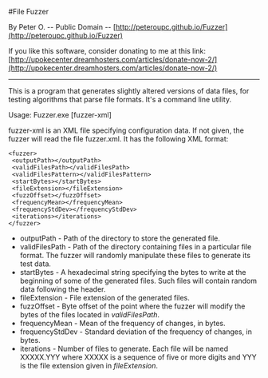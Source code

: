 #File Fuzzer

By Peter O. -- Public Domain -- [http://peteroupc.github.io/Fuzzer](http://peteroupc.github.io/Fuzzer)

If you like this software, consider donating to me at this link: [http://upokecenter.dreamhosters.com/articles/donate-now-2/](http://upokecenter.dreamhosters.com/articles/donate-now-2/)

----

This is a program that generates slightly altered versions
of data files, for testing algorithms that parse file formats.
It's a command line utility.

Usage:
Fuzzer.exe [fuzzer-xml]

fuzzer-xml is an XML file specifying configuration data. If not given, the fuzzer will
read the file fuzzer.xml. It has the following XML format:

    <fuzzer>
     <outputPath></outputPath>
     <validFilesPath></validFilesPath>
     <validFilesPattern></validFilesPattern>
     <startBytes></startBytes>
     <fileExtension></fileExtension>
     <fuzzOffset></fuzzOffset>
     <frequencyMean></frequencyMean>
     <frequencyStdDev></frequencyStdDev>
     <iterations></iterations>
    </fuzzer>

* outputPath - Path of the directory to store the generated file.
* validFilesPath - Path of the directory containing files in a particular file
  format. The fuzzer will randomly manipulate these files to generate its
  test data.
* startBytes - A hexadecimal string specifying the bytes to write at the
  beginning of some of the generated files. Such files will contain random
  data following the header.
* fileExtension - File extension of the generated files.
* fuzzOffset - Byte offset of the point where the fuzzer will modify the
  bytes of the files located in _validFilesPath_.
* frequencyMean - Mean of the frequency of changes, in bytes.
* frequencyStdDev - Standard deviation of the frequency of changes, in bytes.
* iterations - Number of files to generate. Each file will be named XXXXX.YYY
  where XXXXX is a sequence of five or more digits and YYY is the file
  extension given in _fileExtension_.
